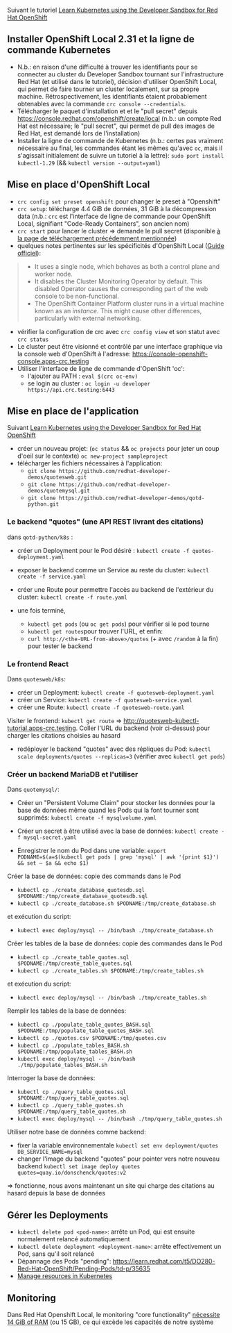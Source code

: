 Suivant le tutoriel [Learn Kubernetes using the Developer Sandbox for Red Hat OpenShift](https://developers.redhat.com/developer-sandbox/activities/learn-kubernetes-using-red-hat-developer-sandbox-openshift)
## Installer OpenShift Local 2.31 et la ligne de commande Kubernetes
- N.b.: en raison d'une difficulté à trouver les identifiants pour se connecter au cluster du Developer Sandbox tournant sur l'infrastructure Red Hat (et utilisé dans le tutoriel), décision d'utiliser OpenShift Local, qui permet de faire tourner un cluster localement, sur sa propre machine. Rétrospectivement, les identifiants étaient probablement obtenables avec la commande `crc console --credentials`.
- Télécharger le paquet d'installation et et le "pull secret" depuis https://console.redhat.com/openshift/create/local (n.b.: un compte Red Hat est nécessaire; le "pull secret", qui permet de pull des images de Red Hat, est demandé lors de l'installation)
-  Installer la ligne de commande de Kubernetes (n.b.: certes pas vraiment nécessaire au final, les commandes étant les mêmes qu'avec `oc`, mais il s'agissait initialement de suivre un tutoriel à la lettre): `sudo port install kubectl-1.29` (&& `kubectl version --output=yaml`)

## Mise en place d'OpenShift Local
- `crc config set preset openshift` pour changer le preset à "Openshift"
- `crc setup`: télécharge 4.4 GiB de données, 31 GiB à la décompression data (n.b.: `crc` est l'interface de ligne de commande pour OpenShift Local, signifiant "Code-Ready Containers", son ancien nom)
- `crc start` pour lancer le cluster => demande le pull secret (disponible [à la page de téléchargement précédemment mentionnée](https://console.redhat.com/openshift/create/local))
- quelques notes pertinentes sur les spécificités d'OpenShift Local ([Guide officiel](https://access.redhat.com/documentation/en-us/red_hat_openshift_local/2.16/html-single/getting_started_guide/index#differences-from-production-openshift-install_gsg)):
>- It uses a single node, which behaves as both a control plane and worker node.
>- It disables the Cluster Monitoring Operator by default. This disabled Operator causes the corresponding part of the web console to be non-functional.
>- The OpenShift Container Platform cluster runs in a virtual machine known as an _instance_. This might cause other differences, particularly with external networking.
- vérifier la configuration de crc avec `crc config view` et son statut avec `crc status`
- Le cluster peut être visionné et contrôlé par une interface graphique via la console web d'OpenShift à l'adresse: https://console-openshift-console.apps-crc.testing
- Utiliser l'interface de ligne de commande d'OpenShift 'oc':
	- l'ajouter au PATH : `eval $(crc oc-env)`
	- se login au cluster : `oc login -u developer https://api.crc.testing:6443`

## Mise en place de l'application
Suivant [Learn Kubernetes using the Developer Sandbox for Red Hat OpenShift](https://developers.redhat.com/developer-sandbox/activities/learn-kubernetes-using-red-hat-developer-sandbox-openshift) 
- créer un nouveau projet: (`oc status` && `oc projects` pour jeter un coup d'oeil sur le contexte) `oc new-project sampleproject`
- télécharger les fichiers nécessaires à l'application:
	- `git clone https://github.com/redhat-developer-demos/quotesweb.git`
	- `git clone https://github.com/redhat-developer-demos/quotemysql.git`
	- `git clone https://github.com/redhat-developer-demos/qotd-python.git`
### Le backend "quotes" (une API REST livrant des citations)
dans `qotd-python/k8s` :
- créer un Deployment pour le Pod désiré : `kubectl create -f quotes-deployment.yaml`
- exposer le backend comme un Service au reste du cluster: `kubectl create -f service.yaml`
- créer une Route pour permettre l'accès au backend de l'extérieur du cluster: `kubectl create -f route.yaml`

- une fois terminé, 
	- `kubectl get pods` (ou `oc get pods`) pour vérifier si le pod tourne
	- `kubectl get routes`pour trouver l'URL, et enfin:
	- `curl http://<the-URL-from-above>/quotes` (+ avec `/random` à la fin) pour tester le backend
### Le frontend React 
Dans `quotesweb/k8s`:
- créer un Deployment: `kubectl create -f quotesweb-deployment.yaml`
- créer un Service: `kubectl create -f quotesweb-service.yaml`
- créer une Route: `kubectl create -f quotesweb-route.yaml`

Visiter le frontend: `kubectl get route` => http://quotesweb-kubectl-tutorial.apps-crc.testing. Coller l'URL du backend (voir ci-dessus) pour charger les citations choisies au hasard

- redéployer le backend "quotes" avec des répliques du Pod: `kubectl scale deployments/quotes --replicas=3` (vérifier avec `kubectl get pods`)
### Créer un backend MariaDB et l'utiliser
Dans `quotemysql/`:
- Créer un "Persistent Volume Claim" pour stocker les données pour la base de données même quand les Pods qui la font tourner sont supprimés: `kubectl create -f mysqlvolume.yaml`

- Créer un secret à être utilisé avec la base de données: `kubectl create -f mysql-secret.yaml`

- Enregistrer le nom du Pod dans une variable: `export PODNAME=$(a=$(kubectl get pods | grep 'mysql' | awk '{print $1}') && set – $a && echo $1)`

Créer la base de données: copie des commands dans le Pod
- `kubectl cp ./create_database_quotesdb.sql $PODNAME:/tmp/create_database_quotesdb.sql`
- `kubectl cp ./create_database.sh $PODNAME:/tmp/create_database.sh`

et exécution du script:
- `kubectl exec deploy/mysql -- /bin/bash ./tmp/create_database.sh`

Créer les tables de la base de données: copie des commandes dans le Pod
- `kubectl cp ./create_table_quotes.sql $PODNAME:/tmp/create_table_quotes.sql`
- `kubectl cp ./create_tables.sh $PODNAME:/tmp/create_tables.sh`

et exécution du script:
- `kubectl exec deploy/mysql -- /bin/bash ./tmp/create_tables.sh`

Remplir les tables de la base de données:
- `kubectl cp ./populate_table_quotes_BASH.sql $PODNAME:/tmp/populate_table_quotes_BASH.sql`
- `kubectl cp ./quotes.csv $PODNAME:/tmp/quotes.csv`
- `kubectl cp ./populate_tables_BASH.sh $PODNAME:/tmp/populate_tables_BASH.sh`
- `kubectl exec deploy/mysql -- /bin/bash ./tmp/populate_tables_BASH.sh`

Interroger la base de données:
- `kubectl cp ./query_table_quotes.sql $PODNAME:/tmp/query_table_quotes.sql`
- `kubectl cp ./query_table_quotes.sh $PODNAME:/tmp/query_table_quotes.sh`
- `kubectl exec deploy/mysql -- /bin/bash ./tmp/query_table_quotes.sh`

Utiliser notre base de données comme backend: 
- fixer la variable environnementale `kubectl set env deployment/quotes DB_SERVICE_NAME=mysql`
- changer l'image du backend "quotes" pour pointer vers notre nouveau backend `kubectl set image deploy quotes quotes=quay.io/donschenck/quotes:v2`

=> fonctionne, nous avons maintenant un site qui charge des citations au hasard depuis la base de données
## Gérer les Deployments
- `kubectl delete pod <pod-name>`: arrête un Pod, qui est ensuite normalement relancé automatiquement
- `kubectl delete deployment <deployment-name>`: arrête effectivement un Pod, sans qu'il soit relancé
- Dépannage des Pods "pending": https://learn.redhat.com/t5/DO280-Red-Hat-OpenShift/Pending-Pods/td-p/35635
- [Manage resources in Kubernetes](https://kubernetes.io/docs/concepts/configuration/manage-resources-containers/)

## Monitoring
Dans Red Hat Openshift Local, le monitoring "core functionality" [nécessite 14 GiB of RAM](https://access.redhat.com/documentation/th-th/red_hat_openshift_local/2.5/html-single/getting_started_guide/index#starting-monitoring_gsg) (ou 15 GB), ce qui excède les capacités de notre système
